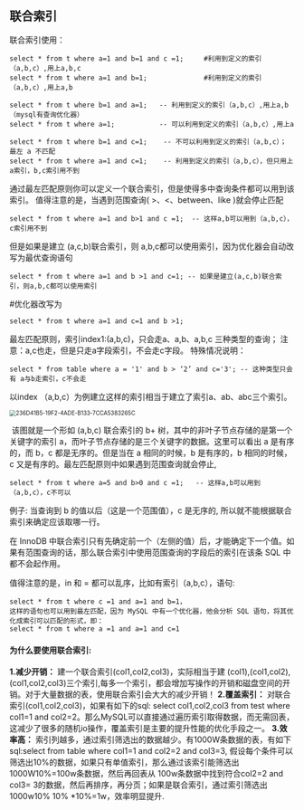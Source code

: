 ## 联合索引

联合索引使用：

```mysql
select * from t where a=1 and b=1 and c =1;     #利用到定义的索引（a,b,c）,用上a,b,c
select * from t where a=1 and b=1;              #利用到定义的索引（a,b,c）,用上a,b

select * from t where b=1 and a=1;   -- 利用到定义的索引（a,b,c）,用上a,b（mysql有查询优化器）
select * from t where a=1;           -- 可以利用到定义的索引（a,b,c）,用上a

select * from t where b=1 and c=1;    -- 不可以利用到定义的索引（a,b,c）； 最左 a 不匹配
select * from t where a=1 and c=1;    -- 利用到定义的索引（a,b,c），但只用上a索引，b,c索引用不到
```

通过最左匹配原则你可以定义一个联合索引，但是使得多中查询条件都可以用到该索引。
值得注意的是，当遇到范围查询( >、<、between、like )就会停止匹配

```mysql
select * from t where a=1 and b>1 and c =1;  -- 这样a,b可以用到（a,b,c），c索引用不到 
```

但是如果是建立 (a,c,b)联合索引，则 a,b,c都可以使用索引，因为优化器会自动改写为最优查询语句

```mysql
select * from t where a=1 and b >1 and c=1; -- 如果是建立(a,c,b)联合索引，则a,b,c都可以使用索引
```

#优化器改写为

```mysql
select * from t where a=1 and c=1 and b >1;  
```

最左匹配原则，索引index1:(a,b,c)，只会走a、a,b、a,b,c 三种类型的查询； 注意：a,c也走，但是只走a字段索引，不会走c字段。
特殊情况说明： 

```mysql
select * from table where a = '1' and b > ‘2’ and c='3'; -- 这种类型只会有 a与b走索引，c不会走
```



以index （a,b,c）为例建立这样的索引相当于建立了索引a、ab、abc三个索引。

<img src="https://tva1.sinaimg.cn/large/008i3skNly1guryje2r28j60lt0i8jse02.jpg" alt="236D41B5-19F2-4ADE-B133-7CCA5383265C" style="zoom:70%;" />

​		该图就是一个形如 (a,b,c) 联合索引的 b+ 树，其中的非叶子节点存储的是第一个关键字的索引 a，而叶子节点存储的是三个关键字的数据。这里可以看出 a 是有序的，而 b，c 都是无序的。但是当在 a 相同的时候，b 是有序的，b 相同的时候，c 又是有序的。最左匹配原则中如果遇到范围查询就会停止, 

```mysql
select * from t where a=5 and b>0 and c =1;   -- 这样a,b可以用到（a,b,c），c不可以
```

例子: 当查询到 b 的值以后（这是一个范围值），c 是无序的, 所以就不能根据联合索引来确定应该取哪一行。

在 InnoDB 中联合索引只有先确定前一个（左侧的值）后，才能确定下一个值。如果有范围查询的话，那么联合索引中使用范围查询的字段后的索引在该条 SQL 中都不会起作用。

值得注意的是，in 和 =  都可以乱序，比如有索引（a,b,c），语句:

```mysql
select * from t where c =1 and a=1 and b=1，
这样的语句也可以用到最左匹配，因为 MySQL 中有一个优化器，他会分析 SQL 语句，将其优化成索引可以匹配的形式，即：
select * from t where a =1 and a=1 and c=1 
```



#### 为什么要使用联合索引:

**1.减少开销：** 建一个联合索引(col1,col2,col3)，实际相当于建 (col1),(col1,col2),(col1,col2,col3)三个索引,每多一个索引，都会增加写操作的开销和磁盘空间的开销。对于大量数据的表，使用联合索引会大大的减少开销！
**2.覆盖索引：** 对联合索引(col1,col2,col3)，如果有如下的sql: select col1,col2,col3 from test where col1=1 and col2=2。那么MySQL可以直接通过遍历索引取得数据，而无需回表，这减少了很多的随机io操作，覆盖索引是主要的提升性能的优化手段之一。
**3.效率高：** 索引列越多，通过索引筛选出的数据越少。有1000W条数据的表，有如下sql:select from table where col1=1 and col2=2 and col3=3, 假设每个条件可以筛选出10%的数据，如果只有单值索引，那么通过该索引能筛选出1000W10%=100w条数据，然后再回表从 100w条数据中找到符合col2=2 and col3= 3的数据，然后再排序，再分页；如果是联合索引，通过索引筛选出1000w10% 10% *10%=1w，效率明显提升.

